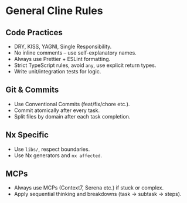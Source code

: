 # General Cline Rules

## Code Practices

- DRY, KISS, YAGNI, Single Responsibility.
- No inline comments – use self-explanatory names.
- Always use Prettier + ESLint formatting.
- Strict TypeScript rules, avoid `any`, use explicit return types.
- Write unit/integration tests for logic.

## Git & Commits

- Use Conventional Commits (feat/fix/chore etc.).
- Commit atomically after every task.
- Split files by domain after each task completion.

## Nx Specific

- Use `libs/`, respect boundaries.
- Use Nx generators and `nx affected`.

## MCPs

- Always use MCPs (Context7, Serena etc.) if stuck or complex.
- Apply sequential thinking and breakdowns (task → subtask → steps).
